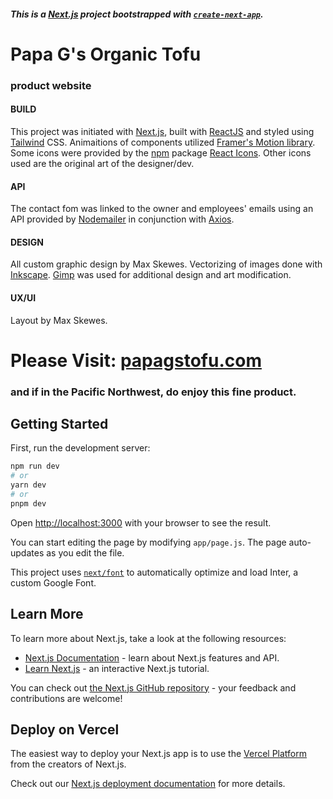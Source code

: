 ##### This is a [Next.js](https://nextjs.org/) project bootstrapped with [`create-next-app`](https://github.com/vercel/next.js/tree/canary/packages/create-next-app).

# Papa G's Organic Tofu
### product website

#### BUILD
This project was initiated with [Next.js](https://nextjs.org/), built with [ReactJS](https://react.dev/) and styled using [Tailwind](https://tailwindcss.com/) CSS. Animaitions of components utilized [Framer's Motion library](https://www.framer.com/motion/animation/).
Some icons were provided by the [npm](https://www.npmjs.com/) package [React Icons](https://react-icons.github.io/react-icons/). Other icons used are the original art of the designer/dev.

#### API
The contact fom was linked to the owner and employees' emails using an API provided by [Nodemailer](https://nodemailer.com/) in conjunction with [Axios](https://axios-http.com/).

#### DESIGN
All custom graphic design by Max Skewes. Vectorizing of images done with [Inkscape](https://inkscape.org/). [Gimp](https://www.gimp.org/) was used for additional design and art modification.

#### UX/UI
Layout by Max Skewes.

# Please Visit: [papagstofu.com](https://papagstofu.com/)
### and if in the Pacific Northwest, do enjoy this fine product.








## Getting Started

First, run the development server:

```bash
npm run dev
# or
yarn dev
# or
pnpm dev
```

Open [http://localhost:3000](http://localhost:3000) with your browser to see the result.

You can start editing the page by modifying `app/page.js`. The page auto-updates as you edit the file.

This project uses [`next/font`](https://nextjs.org/docs/basic-features/font-optimization) to automatically optimize and load Inter, a custom Google Font.

## Learn More

To learn more about Next.js, take a look at the following resources:

- [Next.js Documentation](https://nextjs.org/docs) - learn about Next.js features and API.
- [Learn Next.js](https://nextjs.org/learn) - an interactive Next.js tutorial.

You can check out [the Next.js GitHub repository](https://github.com/vercel/next.js/) - your feedback and contributions are welcome!

## Deploy on Vercel

The easiest way to deploy your Next.js app is to use the [Vercel Platform](https://vercel.com/new?utm_medium=default-template&filter=next.js&utm_source=create-next-app&utm_campaign=create-next-app-readme) from the creators of Next.js.

Check out our [Next.js deployment documentation](https://nextjs.org/docs/deployment) for more details.
